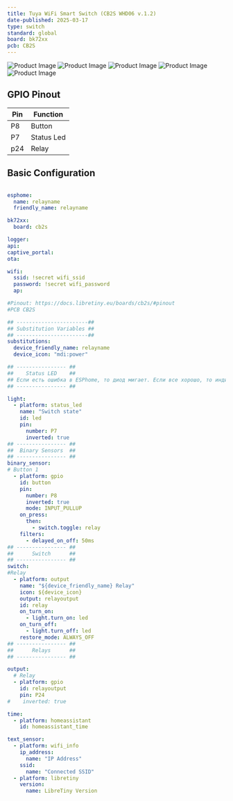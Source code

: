 ```yaml
---
title: Tuya WiFi Smart Switch (CB2S WHD06 v.1.2)
date-published: 2025-03-17
type: switch
standard: global
board: bk72xx
pcb: CB2S
---
```

![Product Image](/tuya-wifi-smart-switch-sb2s-front.jpg "Device front")
![Product Image](/tuya-wifi-smart-switch-sb2s-pcb-front.jpg "PCB front")
![Product Image](/tuya-wifi-smart-switch-sb2s-pcb-back.jpg "PCB back")
![Product Image](/tuya-wifi-smart-switch-sb2s-submodule-front.jpg "SB2S front")
![Product Image](/tuya-wifi-smart-switch-sb2s-submodule-back.jpg "SB2S back")



## GPIO Pinout

| Pin    | Function            |
| ------ | ------------------- |
| P8     | Button              |
| P7     | Status Led          |
| p24    | Relay               |


## Basic Configuration

```yaml

esphome:
  name: relayname
  friendly_name: relayname

bk72xx:
  board: cb2s

logger:
api:
captive_portal:
ota:

wifi:
  ssid: !secret wifi_ssid
  password: !secret wifi_password
  ap:

#Pinout: https://docs.libretiny.eu/boards/cb2s/#pinout
#PCB CB2S

## -----------------------##
## Substitution Variables ##
## -----------------------##
substitutions:
  device_friendly_name: relayname
  device_icon: "mdi:power"

## ---------------- ##
##    Status LED    ##
## Если есть ошибка в ESPhome, то диод мигает. Eсли все хорошо, то индикатором можно управлять из HA
## ---------------- ##

light:
  - platform: status_led
    name: "Switch state"
    id: led
    pin:
      number: P7
      inverted: true
## ---------------- ##
##  Binary Sensors  ##
## ---------------- ##
binary_sensor:
# Button 1
  - platform: gpio
    id: button
    pin:
      number: P8
      inverted: true
      mode: INPUT_PULLUP
    on_press:
      then:
        - switch.toggle: relay
    filters:
      - delayed_on_off: 50ms
## ---------------- ##
##      Switch      ##
## ---------------- ##
switch:
#Relay
  - platform: output
    name: "${device_friendly_name} Relay"
    icon: ${device_icon}
    output: relayoutput
    id: relay
    on_turn_on:
      - light.turn_on: led
    on_turn_off:
      - light.turn_off: led
    restore_mode: ALWAYS_OFF
## ---------------- ##
##      Relays      ##
## ---------------- ##

output:
  # Relay
  - platform: gpio
    id: relayoutput
    pin: P24
#    inverted: true

time:
  - platform: homeassistant
    id: homeassistant_time

text_sensor:
  - platform: wifi_info
    ip_address:
      name: "IP Address"
    ssid:
      name: "Connected SSID"
  - platform: libretiny
    version:
      name: LibreTiny Version
```
